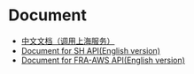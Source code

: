 # Document

- [中文文档（调用上海服务）](ch-ch.md)
- [Document for SH API(English version)](ch-en.md)
- [Document for FRA-AWS API(English version)](fra-en.md)

